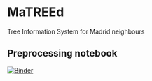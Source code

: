 # MaTREEd

Tree Information System for Madrid neighbours

## Preprocessing notebook

[![Binder](https://mybinder.org/badge_logo.svg)](https://mybinder.org/v2/gh/GISdevio/MaTREEd/main)


